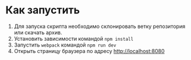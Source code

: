 # Как запустить

1. Для запуска скрипта необходимо склонировать ветку репозитория или скачать архив.
2. Установить зависимости командой `npm install`
3. Запустить `webpack` командой `npm run dev`
4. Открыть страницу браузера по адресу [http://localhost:8080](http://localhost:8080)